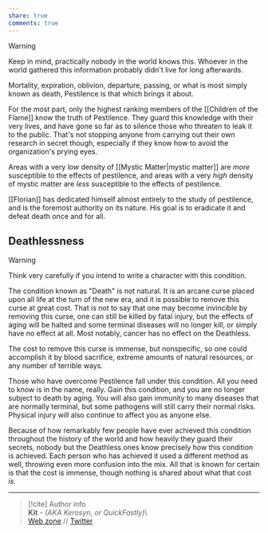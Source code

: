 ```yaml
---  
share: true  
comments: true  
---  
```

> [!warning]  
> Keep in mind, practically nobody in the world knows this. Whoever in the world gathered this information probably didn't live for long afterwards.  
  
Mortality, expiration, oblivion, departure, passing, or what is most simply known as death, Pestilence is that which brings it about.  
  
For the most part, only the highest ranking members of the [[Children of the Flame]] know the truth of Pestilence. They guard this knowledge with their very lives, and have gone so far as to silence those who threaten to leak it to the public. That's not stopping anyone from carrying out their own research in secret though, especially if they know how to avoid the organization's prying eyes.  
  
Areas with a very *low* density of [[Mystic Matter|mystic matter]] are *more* susceptible to the effects of pestilence, and areas with a very *high* density of mystic matter are *less* susceptible to the effects of pestilence.  
  
[[Florian]] has dedicated himself almost entirely to the study of pestilence, and is the foremost authority on its nature. His goal is to eradicate it and defeat death once and for all.  
  
## Deathlessness  
  
> [!warning]  
> Think very carefully if you intend to write a character with this condition.  
  
The condition known as "Death" is not natural. It is an arcane curse placed upon all life at the turn of the new era, and it is possible to remove this curse at great cost. That is not to say that one may become invincible by removing this curse, one can still be killed by fatal injury, but the effects of aging will be halted and some terminal diseases will no longer kill, or simply have no effect at all. Most notably, cancer has no effect on the Deathless.  
  
The cost to remove this curse is immense, but nonspecific, so one could accomplish it by blood sacrifice, extreme amounts of natural resources, or any number of terrible ways.  
  
Those who have overcome Pestilence fall under this condition. All you need to know is in the name, really. Gain this condition, and you are no longer subject to death by aging. You will also gain immunity to many diseases that are normally terminal, but some pathogens will still carry their normal risks. Physical injury will also continue to affect you as anyone else.  
  
Because of how remarkably few people have ever achieved this condition throughout the history of the world and how heavily they guard their secrets, nobody but the Deathless ones know precisely how this condition is achieved. Each person who has achieved it used a different method as well, throwing even more confusion into the mix. All that is known for certain is that the cost is immense, though nothing is shared about what that cost *is*.  
  
-----  
> [!cite] Author info  
> **Kit** - *(AKA Kerosyn, or QuickFastly)*\  
> [Web zone](https://kitabe.link) // [Twitter](https://twitter.com/Kerosyn_)